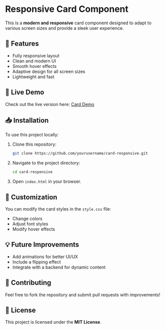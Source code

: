 # Responsive Card Component

This is a **modern and responsive** card component designed to adapt to various screen sizes and provide a sleek user experience.

## 🌟 Features
- Fully responsive layout
- Clean and modern UI
- Smooth hover effects
- Adaptive design for all screen sizes
- Lightweight and fast

## 🚀 Live Demo
Check out the live version here: [Card Demo](https://card-responsive-topaz.vercel.app/)

## 📥 Installation
To use this project locally:
1. Clone this repository:
   ```sh
   git clone https://github.com/yourusername/card-responsive.git
   ```
2. Navigate to the project directory:
   ```sh
   cd card-responsive
   ```
3. Open `index.html` in your browser.

## 🎨 Customization
You can modify the card styles in the `style.css` file:
- Change colors
- Adjust font styles
- Modify hover effects

## 💡 Future Improvements
- Add animations for better UI/UX
- Include a flipping effect
- Integrate with a backend for dynamic content

## 🤝 Contributing
Feel free to fork the repository and submit pull requests with improvements!

## 📜 License
This project is licensed under the **MIT License**.



